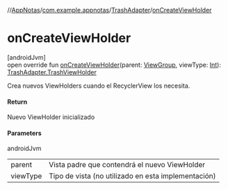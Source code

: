 //[AppNotas](../../../index.md)/[com.example.appnotas](../index.md)/[TrashAdapter](index.md)/[onCreateViewHolder](on-create-view-holder.md)

# onCreateViewHolder

[androidJvm]\
open override fun [onCreateViewHolder](on-create-view-holder.md)(parent: [ViewGroup](https://developer.android.com/reference/kotlin/android/view/ViewGroup.html), viewType: [Int](https://kotlinlang.org/api/latest/jvm/stdlib/kotlin-stdlib/kotlin/-int/index.html)): [TrashAdapter.TrashViewHolder](-trash-view-holder/index.md)

Crea nuevos ViewHolders cuando el RecyclerView los necesita.

#### Return

Nuevo ViewHolder inicializado

#### Parameters

androidJvm

| | |
|---|---|
| parent | Vista padre que contendrá el nuevo ViewHolder |
| viewType | Tipo de vista (no utilizado en esta implementación) |
